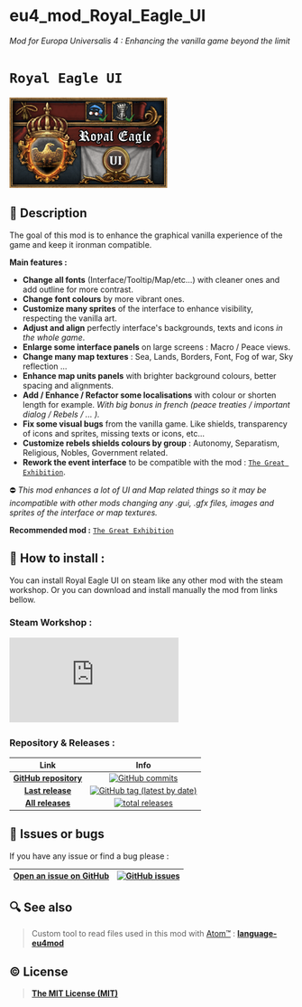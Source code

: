 # **eu4_mod_Royal_Eagle_UI**
*Mod for Europa Universalis 4 : Enhancing the vanilla game beyond the limit*

# **`Royal Eagle UI`**

![Royal Eagle UI Logo](https://raw.githubusercontent.com/Coyote-31/eu4_mod_Royal_Eagle_UI/master/Royal_Eagle_UI/thumbnail.png)

## 📄 Description

The goal of this mod is to enhance the graphical vanilla experience of the game and keep it ironman compatible.

**Main features :**
- **Change all fonts** (Interface/Tooltip/Map/etc...) with cleaner ones and add outline for more contrast.
- **Change font colours** by more vibrant ones.
- **Customize many sprites** of the interface to enhance visibility, respecting the vanilla art.
- **Adjust and align** perfectly interface's backgrounds, texts and icons *in the whole game*.
- **Enlarge some interface panels** on large screens : Macro / Peace views.
- **Change many map textures** : Sea, Lands, Borders, Font, Fog of war, Sky reflection ...
- **Enhance map units panels** with brighter background colours, better spacing and alignments.
- **Add / Enhance / Refactor some localisations** with colour or shorten length for example. *With big bonus in french (peace treaties / important dialog / Rebels / ... ).*
- **Fix some visual bugs** from the vanilla game. Like shields, transparency of icons and sprites, missing texts or icons, etc...
- **Customize rebels shields colours by group** : Autonomy, Separatism, Religious, Nobles, Government related.
- **Rework the event interface** to be compatible with the mod : [`The Great Exhibition`](https://steamcommunity.com/sharedfiles/filedetails/?id=2016264376).

⛔ *This mod enhances a lot of UI and Map related things so it may be incompatible with other mods changing any .gui, .gfx files, images and sprites of the interface or map textures.*

**Recommended mod :**
[`The Great Exhibition`](https://steamcommunity.com/sharedfiles/filedetails/?id=2016264376)

## 💾 How to install :

You can install Royal Eagle UI on steam like any other mod with the steam workshop. Or you can download and install manually the mod from links bellow.

### Steam Workshop :

[![Steam Workshop Link](https://havanna-rp.fr/proxy.php?url=http://vignette4.wikia.nocookie.net/insurgency/images/2/28/Steamworkshop.jpg/revision/latest?cb=20150130013747)](https://steamcommunity.com/sharedfiles/filedetails/?id=2346640696)

### Repository & Releases :

Link | Info
:---:     |   :---:
**[GitHub repository](https://github.com/Coyote-31/eu4_mod_Royal_Eagle_UI)** | [![GitHub commits](https://badgen.net/github/commits/Coyote-31/eu4_mod_Royal_Eagle_UI?icon=git&label=total%20commits)](https://github.com/Coyote-31/eu4_mod_Royal_Eagle_UI/commits/master)
**[Last release](https://github.com/Coyote-31/eu4_mod_Royal_Eagle_UI/releases/latest)** | [![GitHub tag (latest by date)](https://badgen.net/github/tag/Coyote-31/eu4_mod_Royal_Eagle_UI?color=green&icon=github&label=last%20release)](https://github.com/Coyote-31/eu4_mod_Royal_Eagle_UI/releases/latest)
**[All releases](https://github.com/Coyote-31/eu4_mod_Royal_Eagle_UI/releases)** | [![total releases](https://badgen.net/github/tags/Coyote-31/eu4_mod_Royal_Eagle_UI?color=yellow&icon=github&label=total%20releases)](https://github.com/Coyote-31/eu4_mod_Royal_Eagle_UI/releases)


## 🐛 Issues or bugs

If you have any issue or find a bug please :

**[Open an issue on GitHub](https://github.com/Coyote-31/eu4_mod_Royal_Eagle_UI/issues)** | [![GitHub issues](https://img.shields.io/github/issues/Coyote-31/eu4_mod_Royal_Eagle_UI?logo=github)](https://github.com/Coyote-31/eu4_mod_Royal_Eagle_UI/issues)
:---:     |   :---:


## 🔍 See also

> Custom tool to read files used in this mod with [Atom™](https://atom.io/) : **[language-eu4mod](https://github.com/Coyote-31/language-eu4mod)**


## ©️ License

> **[The MIT License (MIT)](https://github.com/Coyote-31/eu4_mod_Royal_Eagle_UI/blob/master/LICENSE)**
